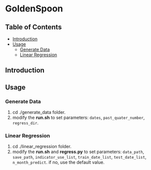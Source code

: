 # GoldenSpoon
## Table of Contents
- [Introduction](#introduction)
- [Usage](#usage)
    - [Generate Data](#generate-data)
    - [Linear Regression](#linear-regression)

## Introduction
## Usage
### Generate Data  
1. cd ./generate_data folder.  
2. modify the **run.sh** to set parameters: `dates`, `past_quater_number`, `regress_dir`.  

### Linear Regression  
1. cd ./linear_regression folder.  
2. modify the **run.sh** and **regress.py** to set parameters: `data_path`, `save_path`, `indicator_use_list`, `train_date_list`, `test_date_list`, `n_month_predict`. if no, use the default value.  